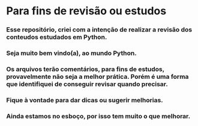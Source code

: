# Para fins de revisão ou estudos

### Esse repositório, criei com a intenção de realizar a revisão dos conteudos estudados em Python.
### Seja muito bem vindo(a), ao mundo Python.
### Os arquivos terão comentários, para fins de estudos, provavelmente não seja a melhor prática. Porém é uma forma que identifiquei de conseguir revisar quando precisar.
### Fique à vontade para dar dicas ou sugerir melhorias. 
### Ainda estamos no esboço, por isso tem muito o que melhorar. 
